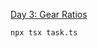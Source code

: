 [Day 3: Gear Ratios](https://adventofcode.com/2023/day/3 "Day 3: Gear Ratios")

```shell
npx tsx task.ts
```

